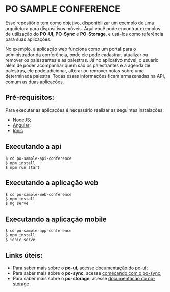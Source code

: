 # PO SAMPLE CONFERENCE

Esse repositório tem como objetivo, disponibilizar um exemplo de uma arquitetura para dispositivos móveis. Aqui você pode encontrar exemplos de utilização do **PO-UI**, **PO-Sync** e **PO-Storage**, e usá-los como referência para suas aplicações.

No exemplo, a aplicação web funciona como um portal para o administrador da conferência, onde ele pode cadastrar, atualizar ou remover os palestrantes e as palestras. Já no aplicativo móvel, o usuário além de poder acompanhar quem são os palestrantes e a agenda de palestras, ele pode adicionar, alterar ou remover notas sobre uma determinada palestra. Todas essas informações ficam armazenadas na API, comum as duas aplicações.

## Pré-requisitos:

Para executar as aplicações é necessário realizar as seguintes instalações:
 - [NodeJS](https://nodejs.org/en/);
 - [Angular](https://angular.io/guide/quickstart);
 - [Ionic](https://ionicframework.com/getting-started)

## Executando a api

```console
$ cd po-sample-api-conference
$ npm install
$ npm run start
```

## Executando a aplicação web

```console
$ cd po-sample-web-conference
$ npm install
$ ng serve
```

## Executando a aplicação mobile

```console
$ cd po-sample-app-conference
$ npm install
$ ionic serve
```

## Links úteis:

- Para saber mais sobre o **po-ui**, acesse [documentação do po-ui](https://po-ui.io);
- Para saber mais sobre o **po-sync**, acesse [começando com o po-sync](https://po-ui.io/guides/sync-get-started);
- Para saber mais sobre o **po-storage**, acesse [documentação do po-storage](https://po-ui.io/documentation/po-storage)
